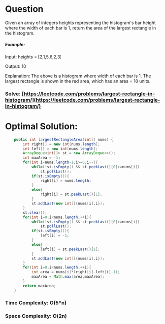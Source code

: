 # Question

Given an array of integers heights representing the histogram's bar height where the width of each bar is 1, return the area of the largest rectangle in the histogram.


##### Example:

Input: heights = [2,1,5,6,2,3]

Output: 10

Explanation: The above is a histogram where width of each bar is 1.
The largest rectangle is shown in the red area, which has an area = 10 units.


### Solve: [https://leetcode.com/problems/largest-rectangle-in-histogram/](https://leetcode.com/problems/largest-rectangle-in-histogram/)
   


# Optimal Solution:  


``` java
    public int largestRectangleArea(int[] nums) {
        int right[] = new int[nums.length];
        int left[] = new int[nums.length];
        ArrayDeque<int[]> st = new ArrayDeque<>();
        int maxArea = -1;
        for(int i=nums.length-1;i>=0;i--){
            while(!st.isEmpty() && st.peekLast()[0]>=nums[i])
                st.pollLast();
            if(st.isEmpty()){
                right[i] = nums.length;
            }
            else{
                right[i] = st.peekLast()[1];
            }
            st.addLast(new int[]{nums[i],i});
        }
        st.clear();
        for(int i=0;i<nums.length;++i){
            while(!st.isEmpty() && st.peekLast()[0]>=nums[i])
                st.pollLast();
            if(st.isEmpty()){
                left[i] = -1;
            }
            else{
                left[i] = st.peekLast()[1];
            }
            st.addLast(new int[]{nums[i],i});
        }
        for(int i=0;i<nums.length;++i){
            int area = nums[i]*(right[i]-left[i]-1);
            maxArea = Math.max(area,maxArea);
        }
        return maxArea;
    }
```
### Time Complexity: O(5*n)
### Space Complexity: O(2n)